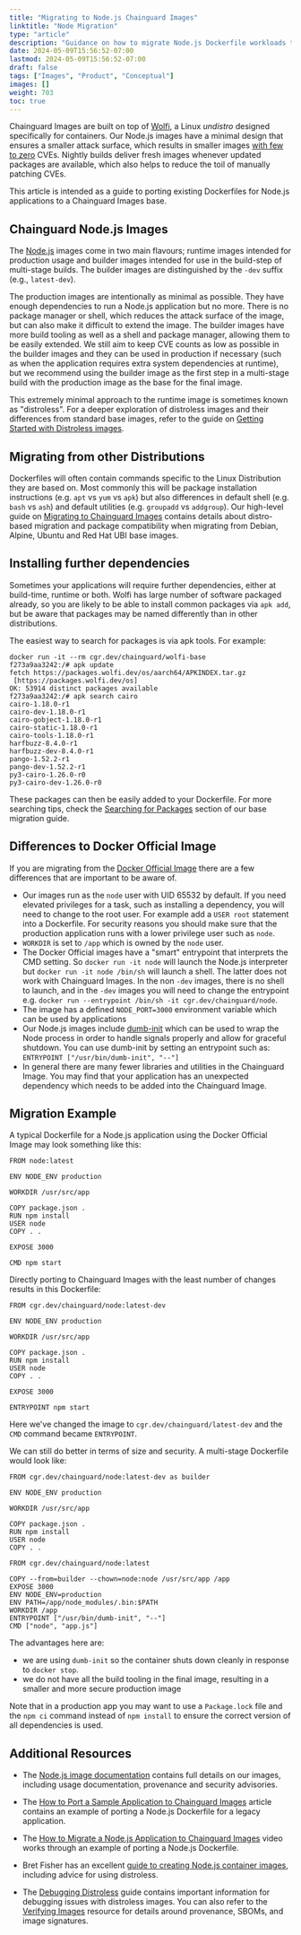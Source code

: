 ```yaml
---
title: "Migrating to Node.js Chainguard Images"
linktitle: "Node Migration"
type: "article"
description: "Guidance on how to migrate Node.js Dockerfile workloads to use Chainguard Images"
date: 2024-05-09T15:56:52-07:00
lastmod: 2024-05-09T15:56:52-07:00
draft: false
tags: ["Images", "Product", "Conceptual"]
images: []
weight: 703
toc: true
---
```


Chainguard Images are built on top of [Wolfi](/open-source/wolfi/), a Linux _undistro_ designed
specifically for containers. Our Node.js images have a minimal design that ensures a smaller attack
surface, which results in smaller images [with few to
zero](/chainguard/chainguard-images/vuln-comparison/node/) CVEs. Nightly builds deliver fresh images
whenever updated packages are available, which also helps to reduce the toil of manually patching
CVEs.

This article is intended as a guide to porting existing Dockerfiles for Node.js applications to a
Chainguard Images base.

## Chainguard Node.js Images

The [Node.js](https://images.chainguard.dev/directory/image/node/overview) images come in two main
flavours; runtime images intended for production usage and builder images intended for use in the
build-step of multi-stage builds. The builder images are distinguished by the `-dev` suffix (e.g.,
`latest-dev`).

The production images are intentionally as minimal as possible. They have enough dependencies to run
a Node.js application but no more. There is no package manager or shell, which reduces the attack
surface of the image, but can also make it difficult to extend the image. The builder images have
more build tooling as well as a shell and package manager, allowing them to be easily extended. We
still aim to keep CVE counts as low as possible in the builder images and they can be used in
production if necessary (such as when the application requires extra system dependencies at
runtime), but we recommend using the builder image as the first step in a multi-stage build with the
production image as the base for the final image.

This extremely minimal approach to the runtime image is sometimes known as "distroless". For a
deeper exploration of distroless images and their differences from standard base images, refer to
the guide on [Getting Started with Distroless
images](/chainguard/chainguard-images/getting-started-distroless/).

## Migrating from other Distributions

Dockerfiles will often contain commands specific to the Linux Distribution they are based on. Most
commonly this will be package installation instructions (e.g. `apt` vs `yum` vs `apk`) but also
differences in default shell (e.g. `bash` vs `ash`) and default utilities (e.g. `groupadd` vs `addgroup`).
Our high-level guide on [Migrating to Chainguard
Images](https://edu.chainguard.dev/chainguard/migration-guides/migrating-to-chainguard-images/)
contains details about distro-based migration and package compatibility when migrating from Debian,
Alpine, Ubuntu and Red Hat UBI base images.

## Installing further dependencies

Sometimes your applications will require further dependencies, either at build-time, runtime or
both. Wolfi has large number of software packaged already, so you are likely to be able to
install common packages via `apk add`, but be aware that packages may be named differently than in
other distributions.

The easiest way to search for packages is via apk tools. For example:

```shell
docker run -it --rm cgr.dev/chainguard/wolfi-base
f273a9aa3242:/# apk update
fetch https://packages.wolfi.dev/os/aarch64/APKINDEX.tar.gz
 [https://packages.wolfi.dev/os]
OK: 53914 distinct packages available
f273a9aa3242:/# apk search cairo
cairo-1.18.0-r1
cairo-dev-1.18.0-r1
cairo-gobject-1.18.0-r1
cairo-static-1.18.0-r1
cairo-tools-1.18.0-r1
harfbuzz-8.4.0-r1
harfbuzz-dev-8.4.0-r1
pango-1.52.2-r1
pango-dev-1.52.2-r1
py3-cairo-1.26.0-r0
py3-cairo-dev-1.26.0-r0
```

These packages can then be easily added to your Dockerfile.
For more searching tips, check the [Searching for
Packages](/chainguard/migration-guides/migrating-to-chainguard-images/#searching-for-packages)
section of our base migration guide.

## Differences to Docker Official Image

If you are migrating from the [Docker Official Image](https://hub.docker.com/_/node) there are a
few differences that are important to be aware of.

 - Our images run as the `node` user with UID 65532 by default. If you need elevated privileges
   for a task, such as installing a dependency, you will need to change to the root user. For
   example add a `USER root` statement into a Dockerfile. For security reasons you should make
   sure that the production application runs with a lower privilege user such as `node`.
 - `WORKDIR` is set to `/app` which is owned by the `node` user.
 - The Docker Official images have a "smart" entrypoint that interprets the CMD setting. So `docker
   run -it node` will launch the Node.js interpreter but `docker run -it node /bin/sh` will launch a
   shell. The latter does not work with Chainguard Images. In the non `-dev` images, there is no
   shell to launch, and in the `-dev` images you will need to change the entrypoint e.g. `docker run
   --entrypoint /bin/sh -it cgr.dev/chainguard/node`.
 - The image has a defined `NODE_PORT=3000` environment variable which can be used by applications
 - Our Node.js images include [dumb-init](https://github.com/Yelp/dumb-init) which can be used to
   wrap the Node process in order to handle signals properly and allow for graceful shutdown. You
   can use dumb-init by setting an entrypoint such as: `ENTRYPOINT ["/usr/bin/dumb-init", "--"]`
 - In general there are many fewer libraries and utilities in the Chainguard Image. You may find that
   your application has an unexpected dependency which needs to be added into the Chainguard Image.


## Migration Example

A typical Dockerfile for a Node.js application using the Docker Official Image may look something like this:

```Docker
FROM node:latest

ENV NODE_ENV production

WORKDIR /usr/src/app

COPY package.json .
RUN npm install
USER node
COPY . .

EXPOSE 3000

CMD npm start
```

Directly porting to Chainguard Images with the least number of changes results in this Dockerfile:

```Docker
FROM cgr.dev/chainguard/node:latest-dev

ENV NODE_ENV production

WORKDIR /usr/src/app

COPY package.json .
RUN npm install
USER node
COPY . .

EXPOSE 3000

ENTRYPOINT npm start
```

Here we've changed the image to `cgr.dev/chainguard/latest-dev` and the `CMD` command became
`ENTRYPOINT`.

We can still do better in terms of size and security. A multi-stage Dockerfile would look like:


```Docker
FROM cgr.dev/chainguard/node:latest-dev as builder

ENV NODE_ENV production

WORKDIR /usr/src/app

COPY package.json .
RUN npm install
USER node
COPY . .

FROM cgr.dev/chainguard/node:latest

COPY --from=builder --chown=node:node /usr/src/app /app
EXPOSE 3000
ENV NODE_ENV=production
ENV PATH=/app/node_modules/.bin:$PATH
WORKDIR /app
ENTRYPOINT ["/usr/bin/dumb-init", "--"]
CMD ["node", "app.js"]
```

The advantages here are:

 - we are using `dumb-init` so the container shuts down cleanly in response to `docker stop`.
 - we do not have all the build tooling in the final image, resulting in a smaller and more secure
   production image

Note that in a production app you may want to use a `Package.lock` file and the `npm ci` command
instead of `npm install` to ensure the correct version of all dependencies is used.

## Additional Resources

 - The [Node.js image documentation](https://images.chainguard.dev/directory/image/node/overview)
contains full details on our images, including usage documentation, provenance and security
advisories.

 - The [How to Port a Sample Application to Chainguard
Images](/chainguard/migration/porting-apps-to-chainguard/) article contains an example of porting a
Node.js Dockerfile for a legacy application.

 - The [How to Migrate a Node.js Application to Chainguard Images](https://edu.chainguard.dev/chainguard/chainguard-images/videos/node-images/) video works through an example of porting a Node.js Dockerfile.

 - Bret Fisher has an excellent [guide to creating Node.js container
images](https://github.com/BretFisher/nodejs-rocks-in-docker/), including advice for using
distroless.

 - The [Debugging Distroless](/chainguard/chainguard-images/debugging-distroless-images/) guide contains important information for debugging issues with distroless images. You can also refer to the [Verifying Images](/chainguard/chainguard-images/verifying-chainguard-images-and-metadata-signatures-with-cosign/) resource for details around provenance, SBOMs, and image signatures.

